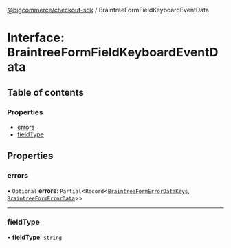 [@bigcommerce/checkout-sdk](../README.md) / BraintreeFormFieldKeyboardEventData

# Interface: BraintreeFormFieldKeyboardEventData

## Table of contents

### Properties

- [errors](BraintreeFormFieldKeyboardEventData.md#errors)
- [fieldType](BraintreeFormFieldKeyboardEventData.md#fieldtype)

## Properties

### errors

• `Optional` **errors**: `Partial`<`Record`<[`BraintreeFormErrorDataKeys`](../README.md#braintreeformerrordatakeys), [`BraintreeFormErrorData`](../README.md#braintreeformerrordata)\>\>

___

### fieldType

• **fieldType**: `string`
